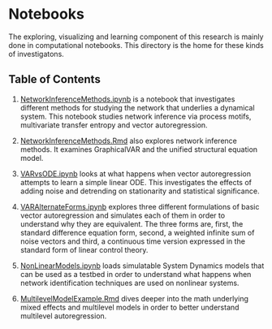 # Notebooks

The exploring, visualizing and learning component of this research is mainly done in computational notebooks.
This directory is the home for these kinds of investigatons.

## Table of Contents

1. [NetworkInferenceMethods.ipynb](Jupyter/NetworkInferenceMethods.ipynb) is a notebook that investigates
different methods for studying the network that underlies a dynamical system. This notebook studies
network inference via process motifs, multivariate transfer entropy and vector autoregression.

1. [NetworkInferenceMethods.Rmd](R/NetworkInferenceMethods.pdf) also explores network inference
methods. It examines GraphicalVAR and the unified structural equation model.

1. [VARvsODE.ipynb](Jupyter/VARvsODE.ipynb) looks at what happens when vector autoregression attempts to learn a
simple linear ODE. This investigates the effects of adding noise and detrending on stationarity and 
statistical significance.

1. [VARAlternateForms.ipynb](Jupyter/VARAlternateForms.ipynb) explores three different formulations
of basic vector autoregression and simulates each of them in order to understand why they are equivalent.
The three forms are, first, the standard difference equation form, second, a weighted infinite sum of
noise vectors and third, a continuous time version expressed in the standard form of linear control
theory.

1. [NonLinearModels.ipynb](Jupyter/NonLinearModels.ipynb) loads simulatable
System Dynamics models that can be used as a testbed in order to understand what happens
when network identification techniques are used on nonlinear systems.

1. [MultilevelModelExample.Rmd](R/MultilevelModelExample.pdf) dives deeper into the math underlying
mixed effects and multilevel models in order to better understand multilevel autoregression.